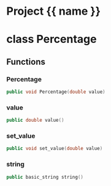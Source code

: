 <script setup>
import {useRoute} from 'vitepress'
const {path} = useRoute()
const tokens = path.split('/')
const words = tokens[2].split('-');
for (let i = 0; i < words.length; i++) {
    words[i] = words[i].charAt(0).toUpperCase() + words[i].slice(1);
    words[i] = words[i].replace('geode', 'Geode')
}
const name = words.join('-');
</script>
# Project {{ name }}

# class Percentage


## Functions

### Percentage

```cpp
public void Percentage(double value)
```


### value

```cpp
public double value()
```


### set_value

```cpp
public void set_value(double value)
```


### string

```cpp
public basic_string string()
```




